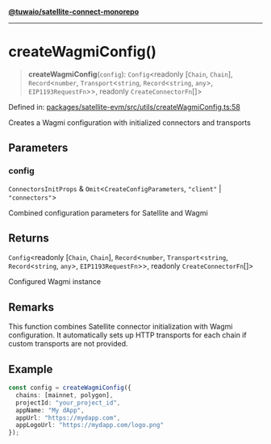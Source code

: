 [**@tuwaio/satellite-connect-monorepo**](../../../README.md)

***

# createWagmiConfig()

> **createWagmiConfig**(`config`): `Config`\<readonly \[`Chain`, `Chain`\], `Record`\<`number`, `Transport`\<`string`, `Record`\<`string`, `any`\>, `EIP1193RequestFn`\>\>, readonly `CreateConnectorFn`[]\>

Defined in: [packages/satellite-evm/src/utils/createWagmiConfig.ts:58](https://github.com/TuwaIO/satellite-connect/blob/706b20808c34d7d74f549c8152769ae1efc5be7f/packages/satellite-evm/src/utils/createWagmiConfig.ts#L58)

Creates a Wagmi configuration with initialized connectors and transports

## Parameters

### config

`ConnectorsInitProps` & `Omit`\<`CreateConfigParameters`, `"client"` \| `"connectors"`\>

Combined configuration parameters for Satellite and Wagmi

## Returns

`Config`\<readonly \[`Chain`, `Chain`\], `Record`\<`number`, `Transport`\<`string`, `Record`\<`string`, `any`\>, `EIP1193RequestFn`\>\>, readonly `CreateConnectorFn`[]\>

Configured Wagmi instance

## Remarks

This function combines Satellite connector initialization with Wagmi configuration.
It automatically sets up HTTP transports for each chain if custom transports are not provided.

## Example

```typescript
const config = createWagmiConfig({
  chains: [mainnet, polygon],
  projectId: "your_project_id",
  appName: "My dApp",
  appUrl: "https://mydapp.com",
  appLogoUrl: "https://mydapp.com/logo.png"
});
```
